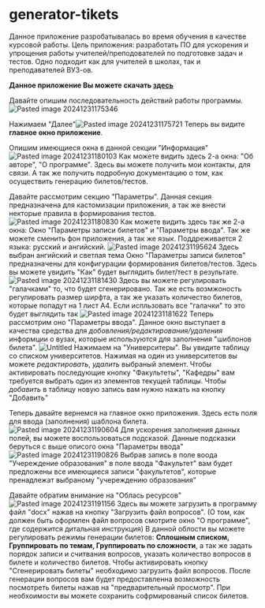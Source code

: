 # generator-tikets

Данное приложение разробатывалась во время обучения в качестве курсовой работы. Цель приложения: разработать ПО для ускорения и упрощения работы учителей/преподователей по подготовке задач и тестов. Одно подходит как для учителей в школах, так и преподавателей ВУЗ-ов.

**Данное приложение Вы можете скачать [здесь](https://github.com/IlyaGorbachov7/generator-tikets/tree/master/out-exe)**

Давайте опишим последовательность действий работы программы.
![Pasted image 20241231175346](https://github.com/user-attachments/assets/884a5c80-38bf-4537-983e-fcd83e111a2d)

Нажимаем "Далее"![Pasted image 20241231175721](https://github.com/user-attachments/assets/208aba5c-9542-45e9-846e-76bc3f1e90f6)
 Теперь вы видите **главное окно приложение**.

Опишим имеющиеся окна в данной секции "Информация" 	![Pasted image 20241231180103](https://github.com/user-attachments/assets/780230ba-8f0f-41cb-9073-c85dda685653)
 Как можете видить здесь 2-а окна: "Об авторе", "О программе". Здесь вы можете получить мои контакты, для связи. А так же получить подробную документацию о том, как осуществить генерацию билетов/тестов.

Давайте рассмотрим секцию "Параметры". Данная секция предназначена для кастомизации приложения, а так же внести некторые правила в формирования тестов.
![Pasted image 20241231180830](https://github.com/user-attachments/assets/4dd1298a-06a8-43f7-8d81-115a9e075022)
Как можете видить здесь так же 2-а окна: Окно "Параметры записи билетов" и "Параметры ввода". Так же можете сменить фон приложения, а так же язык. Поддреживается 2 языка: русский и ангийский.
![Pasted image 20241231195624](https://github.com/user-attachments/assets/a21d1316-0601-42d4-a1cf-4c5d1b00ddb5) 
		Здесь выбран ангийский и светлая тема
Окно "Параметры записи билетов" предназначены для конфигурации формирования билетов/тестов. Здесь вы можете увидить "Как" будет выглядить билет/тест в результате.
![Pasted image 20241231181430](https://github.com/user-attachments/assets/c98f318a-0427-4aed-bf0a-f11c0b11e921)
	Здесь вы можете регулировать "галачками" то, что будет сгенерировано. Так же есть возмжоность регулировать размер ширфта, а так же указать количество билетов, которые попадут на 1 лист А4.
	Если испльзовать все "галачки" то это будет выглядить так 
	![Pasted image 20241231181622](https://github.com/user-attachments/assets/8cc1a67e-5a4b-473d-9cf0-2994cfafbd98)
	Теперь рассмотрим оно "Параметры ввода". Данное окно выступает в качества средства для *добовления/редактирования/удаления* информции о вузах, которые используются для заполнения "шиблонов билета". ![Untitled](https://github.com/user-attachments/assets/8ba8e16c-6577-469a-aa01-abdbe15c54c3)
 Нажимаем на "Университеры". Вы увидите таблицу со списком университетов. Нажимая на один из университетов вы можете *редактировать*, *удалить* выбраный элемент.
	Чтобы активировать последующие кнопку "Факультеты", "Кафедры" вам требуется выбрать один из элементов текущей таблицы. 
	Чтобы *добавить* в таблицу новую запись вам нужно нажать на кнопку "Добавить"

Теперь давайте вернемся на главное окно приложения. Здесь есть поля для ввода (заполнения) шаблона билета.
![Pasted image 20241231190604](https://github.com/user-attachments/assets/6a24e548-1ad7-41ec-bc81-ba1d2d21af71)
 Для ускорения заполнения данных полей, вы можете воспользоваться подсказой. Данные подсказки беруться с выше описого окна "Параметры ввода"![Pasted image 20241231190826](https://github.com/user-attachments/assets/7d9c11b3-9886-4ef6-8207-51639b86ee43)
 Выбрав запись в поле воода "Учереждение образования" в поле ввода "Факультет" вам будет предложены все имеющиеся записи "факультетов", которые пренадлежат выбраному "учереждению образования"

Давайте обратим внимание на "Облась ресурсов"
![Pasted image 20241231191156](https://github.com/user-attachments/assets/85a9b048-ec1a-46b6-85a2-dff93be94454)
Здесь вы можете загрузить в программу файл "docx" нажав на кнопку "Загрузить файл вопросов". (О том, как должен быть оформлен файл вопросов смотрите окно "О программе", где содержится дитальная инструкция) 
В данной облости вы можете регулировать режимы генерации билетов: **Сплошным списком, Группировать по темам, Группировать по сложности**, а так же задать порядок записи и считвания вопросов, указать количество вопросов в билете и количество билетов. Чтобы активировать кнопку "Сгенерировать билеты" необходимо загрузить файл вопросов. После генерации вопросов вам будет предоставленна возможность посмотреть билеты нажав на "предварительный просмотр". При необхоимости вы можете сохранить софрмированый список билетов.

